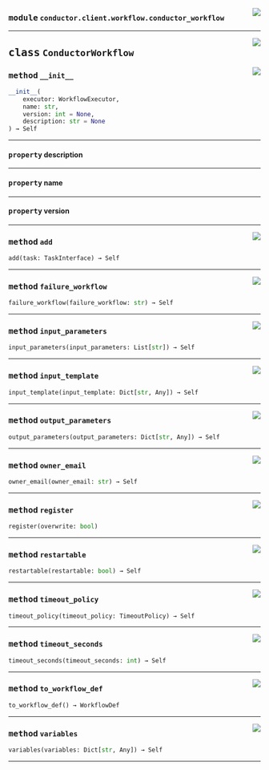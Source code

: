 <!-- markdownlint-disable -->

<a href="../src/conductor/client/workflow/conductor_workflow.py#L0"><img align="right" style="float:right;" src="https://img.shields.io/badge/-source-cccccc?style=flat-square"></a>

### <kbd>module</kbd> `conductor.client.workflow.conductor_workflow`






---

<a href="../src/conductor/client/workflow/conductor_workflow.py#L11"><img align="right" style="float:right;" src="https://img.shields.io/badge/-source-cccccc?style=flat-square"></a>

## <kbd>class</kbd> `ConductorWorkflow`




<a href="../src/conductor/client/workflow/conductor_workflow.py#L14"><img align="right" style="float:right;" src="https://img.shields.io/badge/-source-cccccc?style=flat-square"></a>

### <kbd>method</kbd> `__init__`

```python
__init__(
    executor: WorkflowExecutor,
    name: str,
    version: int = None,
    description: str = None
) → Self
```






---

#### <kbd>property</kbd> description





---

#### <kbd>property</kbd> name





---

#### <kbd>property</kbd> version







---

<a href="../src/conductor/client/workflow/conductor_workflow.py#L186"><img align="right" style="float:right;" src="https://img.shields.io/badge/-source-cccccc?style=flat-square"></a>

### <kbd>method</kbd> `add`

```python
add(task: TaskInterface) → Self
```





---

<a href="../src/conductor/client/workflow/conductor_workflow.py#L84"><img align="right" style="float:right;" src="https://img.shields.io/badge/-source-cccccc?style=flat-square"></a>

### <kbd>method</kbd> `failure_workflow`

```python
failure_workflow(failure_workflow: str) → Self
```





---

<a href="../src/conductor/client/workflow/conductor_workflow.py#L140"><img align="right" style="float:right;" src="https://img.shields.io/badge/-source-cccccc?style=flat-square"></a>

### <kbd>method</kbd> `input_parameters`

```python
input_parameters(input_parameters: List[str]) → Self
```





---

<a href="../src/conductor/client/workflow/conductor_workflow.py#L113"><img align="right" style="float:right;" src="https://img.shields.io/badge/-source-cccccc?style=flat-square"></a>

### <kbd>method</kbd> `input_template`

```python
input_template(input_template: Dict[str, Any]) → Self
```





---

<a href="../src/conductor/client/workflow/conductor_workflow.py#L100"><img align="right" style="float:right;" src="https://img.shields.io/badge/-source-cccccc?style=flat-square"></a>

### <kbd>method</kbd> `output_parameters`

```python
output_parameters(output_parameters: Dict[str, Any]) → Self
```





---

<a href="../src/conductor/client/workflow/conductor_workflow.py#L76"><img align="right" style="float:right;" src="https://img.shields.io/badge/-source-cccccc?style=flat-square"></a>

### <kbd>method</kbd> `owner_email`

```python
owner_email(owner_email: str) → Self
```





---

<a href="../src/conductor/client/workflow/conductor_workflow.py#L151"><img align="right" style="float:right;" src="https://img.shields.io/badge/-source-cccccc?style=flat-square"></a>

### <kbd>method</kbd> `register`

```python
register(overwrite: bool)
```





---

<a href="../src/conductor/client/workflow/conductor_workflow.py#L92"><img align="right" style="float:right;" src="https://img.shields.io/badge/-source-cccccc?style=flat-square"></a>

### <kbd>method</kbd> `restartable`

```python
restartable(restartable: bool) → Self
```





---

<a href="../src/conductor/client/workflow/conductor_workflow.py#L64"><img align="right" style="float:right;" src="https://img.shields.io/badge/-source-cccccc?style=flat-square"></a>

### <kbd>method</kbd> `timeout_policy`

```python
timeout_policy(timeout_policy: TimeoutPolicy) → Self
```





---

<a href="../src/conductor/client/workflow/conductor_workflow.py#L70"><img align="right" style="float:right;" src="https://img.shields.io/badge/-source-cccccc?style=flat-square"></a>

### <kbd>method</kbd> `timeout_seconds`

```python
timeout_seconds(timeout_seconds: int) → Self
```





---

<a href="../src/conductor/client/workflow/conductor_workflow.py#L158"><img align="right" style="float:right;" src="https://img.shields.io/badge/-source-cccccc?style=flat-square"></a>

### <kbd>method</kbd> `to_workflow_def`

```python
to_workflow_def() → WorkflowDef
```





---

<a href="../src/conductor/client/workflow/conductor_workflow.py#L127"><img align="right" style="float:right;" src="https://img.shields.io/badge/-source-cccccc?style=flat-square"></a>

### <kbd>method</kbd> `variables`

```python
variables(variables: Dict[str, Any]) → Self
```








---
